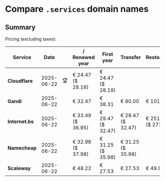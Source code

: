 # Compare `.services` domain names

## Summary

Pricing (excluding taxes):

| Service | Date |  | / Renewed year | First year | Transfer | Restoration |
|--|--|--|--|--|--|--|
| **Cloudflare** | 2025-06-22 | 🏆 | € 24.47<br>($ 28.18) | € 24.47<br>($ 28.18) |  |  |
| **Gandi** | 2025-06-22 |  | € 32.47 | € 38.31 | € 80.00 | € 101.44 |
| **Internet.bs** | 2025-06-22 |  | € 33.49<br>($ 36.95) | € 29.47<br>($ 32.47) | € 29.47<br>($ 32.47) | € 251.55<br>($ 277.15) |
| **Namecheap** | 2025-06-22 |  | € 32.98<br>($ 37.98) | € 31.25<br>($ 35.98) | € 31.25<br>($ 35.98) |  |
| **Scaleway** | 2025-06-22 |  | € 48.22 | € 27.53 | € 27.53 | € 49.99 |
